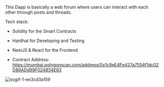 This Dapp is basically a web forum where users can interact with each other through posts and threads.

Tech stack:
- Solidity for the Smart Contracts
- Hardhat for Developing and Testing
- NextJS & React for the Frontend

- Contract Address:
https://mumbai.polygonscan.com/address/0x1c9eE4Fe427a7554f1dc02D89ADd99F024834E63



![ezgif-1-ee3cd3a159](https://user-images.githubusercontent.com/8951261/158023887-a1e9390d-aefc-497f-a85e-cdaaa1bd14c5.gif)
